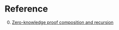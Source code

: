 # Reference

0. [Zero-knowledge proof composition and recursion](https://www.youtube.com/playlist?list=PLBJMt6zV1c7GeKkR2SUhzx9KSJ9TsEx6n)

